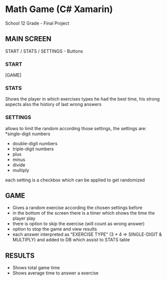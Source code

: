# Math Game (C# Xamarin)
School 12 Grade - Final Project

## MAIN SCREEN
START / STATS / SETTINGS - Buttons

### START
[GAME]

### STATS
Shows the player in which exercises types he had the best time, his strong aspects
also the history of last wrong answers

### SETTINGS
allows to limit the random according those settings, the settings are:
*single-digit numbers
* double-digit numbers
* triple-digit numbers
* plus
* minus
* divide
* multiply

each setting is a checkbox which can be applied to get randomized
## GAME
* Gives a random exercise according the chosen settings before
* in the bottom of the screen there is a timer which shows the time the player play
* there is option to skip the exercise (will count as wrong answer)
* option to stop the game and view results
* each answer interpreted as "EXERCISE TYPE" (3 * 4 => SINGLE-DIGIT & MULTIPLY) and added to DB which assist to STATS table

## RESULTS
* Shows total game time
* Shows average time to answer a exercise
